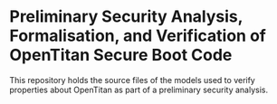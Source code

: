 # Preliminary Security Analysis, Formalisation, and Verification of OpenTitan Secure Boot Code
This repository holds the source files of the models used to verify properties about OpenTitan as part of a preliminary security analysis.
